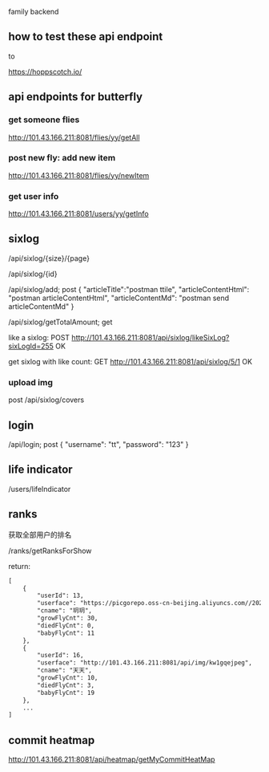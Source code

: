 family backend

## how to test these api endpoint

to 

https://hoppscotch.io/

## api endpoints for butterfly 

### get someone flies

http://101.43.166.211:8081/flies/yy/getAll

### post new fly: add new item

http://101.43.166.211:8081/flies/yy/newItem

### get user info

http://101.43.166.211:8081/users/yy/getInfo


## sixlog

/api/sixlog/{size}/{page}

/api/sixlog/{id}

/api/sixlog/add; post 
{
	"articleTitle":"postman ttile",
	"articleContentHtml": "postman articleContentHtml",
	"articleContentMd": "postman send articleContentMd"
}

/api/sixlog/getTotalAmount; get

like a sixlog: 
POST
http://101.43.166.211:8081/api/sixlog/likeSixLog?sixLogId=255
OK

get sixlog with like count:
GET
http://101.43.166.211:8081/api/sixlog/5/1
OK


### upload img

post /api/sixlog/covers

## login

/api/login; post
{
    "username": "tt",
    "password": "123"
}

## life indicator

/users/lifeIndicator

## ranks

获取全部用户的排名

/ranks/getRanksForShow

return:

```txt
[
    {
        "userId": 13,
        "userface": "https://picgorepo.oss-cn-beijing.aliyuncs.com//2022-11-23-13-28-38README.png",
        "cname": "玥玥",
        "growFlyCnt": 30,
        "diedFlyCnt": 0,
        "babyFlyCnt": 11
    },
    {
        "userId": 16,
        "userface": "http://101.43.166.211:8081/api/img/kw1gqejpeg",
        "cname": "天天",
        "growFlyCnt": 10,
        "diedFlyCnt": 3,
        "babyFlyCnt": 19
    },
    ...
]
```


## commit heatmap

http://101.43.166.211:8081/api/heatmap/getMyCommitHeatMap